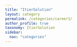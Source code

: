 ```yaml
---
title: "ItierSolution"
layout: category
permalink: /categories/career1/
author_profile: true
taxonomy: ItierSolution
sidebar:
  nav: "categories"
---
```

